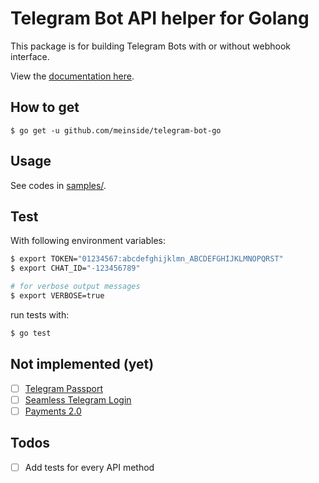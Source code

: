 # Telegram Bot API helper for Golang

This package is for building Telegram Bots with or without webhook interface.

View the [documentation here](https://pkg.go.dev/github.com/meinside/telegram-bot-go).

## How to get

```
$ go get -u github.com/meinside/telegram-bot-go
```

## Usage

See codes in [samples/](https://github.com/meinside/telegram-bot-go/tree/master/samples).

## Test

With following environment variables:

```bash
$ export TOKEN="01234567:abcdefghijklmn_ABCDEFGHIJKLMNOPQRST"
$ export CHAT_ID="-123456789"

# for verbose output messages
$ export VERBOSE=true
```

run tests with:

```bash
$ go test
```

## Not implemented (yet)

- [ ] [Telegram Passport](https://core.telegram.org/bots/api#telegram-passport)
- [ ] [Seamless Telegram Login](https://telegram.org/blog/privacy-discussions-web-bots#meet-seamless-web-bots)
- [ ] [Payments 2.0](https://core.telegram.org/bots/payments)

## Todos

- [ ] Add tests for every API method

